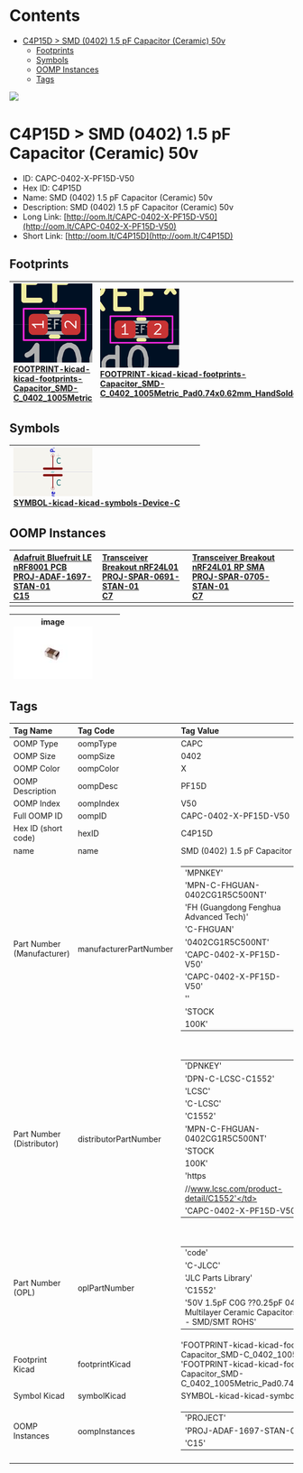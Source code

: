 



Contents
========

* [C4P15D > SMD (0402) 1.5 pF Capacitor (Ceramic) 50v](#c4p15d--smd-0402-15-pf-capacitor-ceramic-50v)
	* [Footprints](#footprints)
	* [Symbols](#symbols)
	* [OOMP Instances](#oomp-instances)
	* [Tags](#tags)
  
![][im]
# C4P15D > SMD (0402) 1.5 pF Capacitor (Ceramic) 50v

- ID: CAPC-0402-X-PF15D-V50
- Hex ID: C4P15D
- Name: SMD (0402) 1.5 pF Capacitor (Ceramic) 50v
- Description: SMD (0402) 1.5 pF Capacitor (Ceramic) 50v
- Long Link: [http://oom.lt/CAPC-0402-X-PF15D-V50](http://oom.lt/CAPC-0402-X-PF15D-V50)
- Short Link: [http://oom.lt/C4P15D](http://oom.lt/C4P15D)

## Footprints
  

|[![](https://raw.githubusercontent.com/oomlout/oomlout_OOMP_eda_V2/main/FOOTPRINT/kicad/kicad-footprints/Capacitor_SMD/C_0402_1005Metric/image_140.png)<br>FOOTPRINT-kicad-kicad-footprints-Capacitor_SMD-C_0402_1005Metric](https://github.com/oomlout/oomlout_OOMP_eda_V2/tree/main/FOOTPRINT/kicad/kicad-footprints/Capacitor_SMD/C_0402_1005Metric/)|[![](https://raw.githubusercontent.com/oomlout/oomlout_OOMP_eda_V2/main/FOOTPRINT/kicad/kicad-footprints/Capacitor_SMD/C_0402_1005Metric_Pad0.74x0.62mm_HandSolder/image_140.png)<br>FOOTPRINT-kicad-kicad-footprints-Capacitor_SMD-C_0402_1005Metric_Pad0.74x0.62mm_HandSolder](https://github.com/oomlout/oomlout_OOMP_eda_V2/tree/main/FOOTPRINT/kicad/kicad-footprints/Capacitor_SMD/C_0402_1005Metric_Pad0.74x0.62mm_HandSolder/)||
| :--- | :--- | :--- |

## Symbols
  

|[![](https://raw.githubusercontent.com/oomlout/oomlout_OOMP_eda_V2/main/SYMBOL/kicad/kicad-symbols/Device/C/image_140.png)<br>SYMBOL-kicad-kicad-symbols-Device-C](https://github.com/oomlout/oomlout_OOMP_eda_V2/tree/main/SYMBOL/kicad/kicad-symbols/Device/C/)|||
| :--- | :--- | :--- |

## OOMP Instances
  

|[Adafruit Bluefruit LE nRF8001 PCB<br>PROJ-ADAF-1697-STAN-01<br>C15](https://github.com/oomlout/oomlout_OOMP_projects_V2/tree/main/PROJ/ADAF/1697/STAN/01/)|[Transceiver Breakout nRF24L01<br>PROJ-SPAR-0691-STAN-01<br>C7](https://github.com/oomlout/oomlout_OOMP_projects_V2/tree/main/PROJ/SPAR/0691/STAN/01/)|[Transceiver Breakout nRF24L01 RP SMA<br>PROJ-SPAR-0705-STAN-01<br>C7](https://github.com/oomlout/oomlout_OOMP_projects_V2/tree/main/PROJ/SPAR/0705/STAN/01/)|
| :--- | :--- | :--- |
||||
  

|image<br>[![](https://raw.githubusercontent.com/oomlout/oomlout_OOMP_parts_V2/main/CAPC/0402/X/PF15D/V50/image_140.jpg)](https://github.com/oomlout/oomlout_OOMP_parts_V2/tree/main/CAPC/0402/X/PF15D/V50/image.jpg)||||
| :---: | :---: | :---: | :---: |

## Tags
  

|Tag Name|Tag Code|Tag Value|
| :--- | :--- | :--- |
|OOMP Type|oompType|CAPC|
|OOMP Size|oompSize|0402|
|OOMP Color|oompColor|X|
|OOMP Description|oompDesc|PF15D|
|OOMP Index|oompIndex|V50|
|Full OOMP ID|oompID|CAPC-0402-X-PF15D-V50|
|Hex ID (short code)|hexID|C4P15D|
|name|name|SMD (0402) 1.5 pF Capacitor (Ceramic) 50v|
|Part Number (Manufacturer)|manufacturerPartNumber|<table><tr><td>'MPNKEY'</td></tr><tr><td> 'MPN-C-FHGUAN-0402CG1R5C500NT'</td><td> 'MANUFACTURER'</td></tr><tr><td> 'FH (Guangdong Fenghua Advanced Tech)'</td><td> 'MANUCODE'</td></tr><tr><td> 'C-FHGUAN'</td><td> 'MPN'</td></tr><tr><td> '0402CG1R5C500NT'</td><td> 'OOMPIDPARTIAL'</td></tr><tr><td> 'CAPC-0402-X-PF15D-V50'</td><td> 'OOMPID'</td></tr><tr><td> 'CAPC-0402-X-PF15D-V50'</td><td> 'LINK'</td></tr><tr><td> ''</td><td> 'tags'</td></tr><tr><td> 'STOCK</td></tr><tr><td>100K'</td></tr></table></td><td> <table><tr><td>'MPNKEY'</td></tr><tr><td> 'MPN-C-MURATA-GJM1555C1H1R5WB01D'</td><td> 'MANUFACTURER'</td></tr><tr><td> 'Murata Electronics'</td><td> 'MANUCODE'</td></tr><tr><td> 'C-MURATA'</td><td> 'MPN'</td></tr><tr><td> 'GJM1555C1H1R5WB01D'</td><td> 'OOMPIDPARTIAL'</td></tr><tr><td> 'CAPC-0402-X-PF15D-V50'</td><td> 'OOMPID'</td></tr><tr><td> 'CAPC-0402-X-PF15D-V50'</td><td> 'LINK'</td></tr><tr><td> ''</td><td> 'tags'</td></tr><tr><td> 'STOCK</td></tr><tr><td>1K'</td></tr></table></td><td> <table><tr><td>'MPNKEY'</td></tr><tr><td> 'MPN-C-MURATA-GRM1555C1H1R5CA01D'</td><td> 'MANUFACTURER'</td></tr><tr><td> 'Murata Electronics'</td><td> 'MANUCODE'</td></tr><tr><td> 'C-MURATA'</td><td> 'MPN'</td></tr><tr><td> 'GRM1555C1H1R5CA01D'</td><td> 'OOMPIDPARTIAL'</td></tr><tr><td> 'CAPC-0402-X-PF15D-V50'</td><td> 'OOMPID'</td></tr><tr><td> 'CAPC-0402-X-PF15D-V50'</td><td> 'LINK'</td></tr><tr><td> ''</td><td> 'tags'</td></tr><tr><td> 'STOCK</td></tr><tr><td>1K'</td></tr></table></td><td> <table><tr><td>'MPNKEY'</td></tr><tr><td> 'MPN-C-EYANGS-C0402C0G1R5C500NTB'</td><td> 'MANUFACTURER'</td></tr><tr><td> 'EYANG(Shenzhen Eyang Tech Development)'</td><td> 'MANUCODE'</td></tr><tr><td> 'C-EYANGS'</td><td> 'MPN'</td></tr><tr><td> 'C0402C0G1R5C500NTB'</td><td> 'OOMPIDPARTIAL'</td></tr><tr><td> 'CAPC-0402-X-PF15D-V50'</td><td> 'OOMPID'</td></tr><tr><td> 'CAPC-0402-X-PF15D-V50'</td><td> 'LINK'</td></tr><tr><td> ''</td><td> 'tags'</td></tr><tr><td> 'STOCK</td></tr><tr><td>10K'</td></tr></table></td><td> <table><tr><td>'MPNKEY'</td></tr><tr><td> 'MPN-C-MURATA-GCM1555C1H1R5CA16D'</td><td> 'MANUFACTURER'</td></tr><tr><td> 'Murata Electronics'</td><td> 'MANUCODE'</td></tr><tr><td> 'C-MURATA'</td><td> 'MPN'</td></tr><tr><td> 'GCM1555C1H1R5CA16D'</td><td> 'OOMPIDPARTIAL'</td></tr><tr><td> 'CAPC-0402-X-PF15D-V50'</td><td> 'OOMPID'</td></tr><tr><td> 'CAPC-0402-X-PF15D-V50'</td><td> 'LINK'</td></tr><tr><td> ''</td><td> 'tags'</td></tr><tr><td> </td></tr></table></td><td> <table><tr><td>'MPNKEY'</td></tr><tr><td> 'MPN-C-DARFON-C1005NP0159CGTS'</td><td> 'MANUFACTURER'</td></tr><tr><td> 'Darfon Elec'</td><td> 'MANUCODE'</td></tr><tr><td> 'C-DARFON'</td><td> 'MPN'</td></tr><tr><td> 'C1005NP0159CGTS'</td><td> 'OOMPIDPARTIAL'</td></tr><tr><td> 'CAPC-0402-X-PF15D-V50'</td><td> 'OOMPID'</td></tr><tr><td> 'CAPC-0402-X-PF15D-V50'</td><td> 'LINK'</td></tr><tr><td> ''</td><td> 'tags'</td></tr><tr><td> </td></tr></table></td><td> <table><tr><td>'MPNKEY'</td></tr><tr><td> 'MPN-C-SAMSUN-CL05C1R5CB5NNNC'</td><td> 'MANUFACTURER'</td></tr><tr><td> 'Samsung Electro-Mechanics'</td><td> 'MANUCODE'</td></tr><tr><td> 'C-SAMSUN'</td><td> 'MPN'</td></tr><tr><td> 'CL05C1R5CB5NNNC'</td><td> 'OOMPIDPARTIAL'</td></tr><tr><td> 'CAPC-0402-X-PF15D-V50'</td><td> 'OOMPID'</td></tr><tr><td> 'CAPC-0402-X-PF15D-V50'</td><td> 'LINK'</td></tr><tr><td> ''</td><td> 'tags'</td></tr><tr><td> 'STOCK</td></tr><tr><td>1K'</td></tr></table></td><td> <table><tr><td>'MPNKEY'</td></tr><tr><td> 'MPN-C-WALSIN-RF15N1R5A500CT'</td><td> 'MANUFACTURER'</td></tr><tr><td> 'Walsin Tech Corp'</td><td> 'MANUCODE'</td></tr><tr><td> 'C-WALSIN'</td><td> 'MPN'</td></tr><tr><td> 'RF15N1R5A500CT'</td><td> 'OOMPIDPARTIAL'</td></tr><tr><td> 'CAPC-0402-X-PF15D-V50'</td><td> 'OOMPID'</td></tr><tr><td> 'CAPC-0402-X-PF15D-V50'</td><td> 'LINK'</td></tr><tr><td> ''</td><td> 'tags'</td></tr><tr><td> </td></tr></table></td><td> <table><tr><td>'MPNKEY'</td></tr><tr><td> 'MPN-C-YAGEO-CC0402CRNPO9BN1R5'</td><td> 'MANUFACTURER'</td></tr><tr><td> 'YAGEO'</td><td> 'MANUCODE'</td></tr><tr><td> 'C-YAGEO'</td><td> 'MPN'</td></tr><tr><td> 'CC0402CRNPO9BN1R5'</td><td> 'OOMPIDPARTIAL'</td></tr><tr><td> 'CAPC-0402-X-PF15D-V50'</td><td> 'OOMPID'</td></tr><tr><td> 'CAPC-0402-X-PF15D-V50'</td><td> 'LINK'</td></tr><tr><td> ''</td><td> 'tags'</td></tr><tr><td> 'STOCK</td></tr><tr><td>1K'</td></tr></table></td><td> <table><tr><td>'MPNKEY'</td></tr><tr><td> 'MPN-C-DARFON-C1005NP0159CGT'</td><td> 'MANUFACTURER'</td></tr><tr><td> 'Darfon Elec'</td><td> 'MANUCODE'</td></tr><tr><td> 'C-DARFON'</td><td> 'MPN'</td></tr><tr><td> 'C1005NP0159CGT'</td><td> 'OOMPIDPARTIAL'</td></tr><tr><td> 'CAPC-0402-X-PF15D-V50'</td><td> 'OOMPID'</td></tr><tr><td> 'CAPC-0402-X-PF15D-V50'</td><td> 'LINK'</td></tr><tr><td> ''</td><td> 'tags'</td></tr><tr><td> </td></tr></table></td><td> <table><tr><td>'MPNKEY'</td></tr><tr><td> 'MPN-C-YAGEO-CQ0402ARNPO9BN1R5'</td><td> 'MANUFACTURER'</td></tr><tr><td> 'YAGEO'</td><td> 'MANUCODE'</td></tr><tr><td> 'C-YAGEO'</td><td> 'MPN'</td></tr><tr><td> 'CQ0402ARNPO9BN1R5'</td><td> 'OOMPIDPARTIAL'</td></tr><tr><td> 'CAPC-0402-X-PF15D-V50'</td><td> 'OOMPID'</td></tr><tr><td> 'CAPC-0402-X-PF15D-V50'</td><td> 'LINK'</td></tr><tr><td> ''</td><td> 'tags'</td></tr><tr><td> 'STOCK</td></tr><tr><td>1K'</td></tr></table></td><td> <table><tr><td>'MPNKEY'</td></tr><tr><td> 'MPN-C-TDK-CGA2B2C0G1H1R5CT0Y0F'</td><td> 'MANUFACTURER'</td></tr><tr><td> 'TDK'</td><td> 'MANUCODE'</td></tr><tr><td> 'C-TDK'</td><td> 'MPN'</td></tr><tr><td> 'CGA2B2C0G1H1R5CT0Y0F'</td><td> 'OOMPIDPARTIAL'</td></tr><tr><td> 'CAPC-0402-X-PF15D-V50'</td><td> 'OOMPID'</td></tr><tr><td> 'CAPC-0402-X-PF15D-V50'</td><td> 'LINK'</td></tr><tr><td> ''</td><td> 'tags'</td></tr><tr><td> </td></tr></table></td><td> <table><tr><td>'MPNKEY'</td></tr><tr><td> 'MPN-C-TAIYOY-UMK105CG1R5CV-F'</td><td> 'MANUFACTURER'</td></tr><tr><td> 'Taiyo Yuden'</td><td> 'MANUCODE'</td></tr><tr><td> 'C-TAIYOY'</td><td> 'MPN'</td></tr><tr><td> 'UMK105CG1R5CV-F'</td><td> 'OOMPIDPARTIAL'</td></tr><tr><td> 'CAPC-0402-X-PF15D-V50'</td><td> 'OOMPID'</td></tr><tr><td> 'CAPC-0402-X-PF15D-V50'</td><td> 'LINK'</td></tr><tr><td> ''</td><td> 'tags'</td></tr><tr><td> </td></tr></table></td><td> <table><tr><td>'MPNKEY'</td></tr><tr><td> 'MPN-C-WALSIN-0402N1R5C500CT'</td><td> 'MANUFACTURER'</td></tr><tr><td> 'Walsin Tech Corp'</td><td> 'MANUCODE'</td></tr><tr><td> 'C-WALSIN'</td><td> 'MPN'</td></tr><tr><td> '0402N1R5C500CT'</td><td> 'OOMPIDPARTIAL'</td></tr><tr><td> 'CAPC-0402-X-PF15D-V50'</td><td> 'OOMPID'</td></tr><tr><td> 'CAPC-0402-X-PF15D-V50'</td><td> 'LINK'</td></tr><tr><td> ''</td><td> 'tags'</td></tr><tr><td> 'STOCK</td></tr><tr><td>10K'</td></tr></table></td><td> <table><tr><td>'MPNKEY'</td></tr><tr><td> 'MPN-C-MURATA-GJM1555C1H1R5CB01D'</td><td> 'MANUFACTURER'</td></tr><tr><td> 'Murata Electronics'</td><td> 'MANUCODE'</td></tr><tr><td> 'C-MURATA'</td><td> 'MPN'</td></tr><tr><td> 'GJM1555C1H1R5CB01D'</td><td> 'OOMPIDPARTIAL'</td></tr><tr><td> 'CAPC-0402-X-PF15D-V50'</td><td> 'OOMPID'</td></tr><tr><td> 'CAPC-0402-X-PF15D-V50'</td><td> 'LINK'</td></tr><tr><td> ''</td><td> 'tags'</td></tr><tr><td> 'STOCK</td></tr><tr><td>10K'</td></tr></table></td><td> <table><tr><td>'MPNKEY'</td></tr><tr><td> 'MPN-C-PSAPRO-FN15N1R5C500PNG'</td><td> 'MANUFACTURER'</td></tr><tr><td> 'PSA(Prosperity Dielectrics)'</td><td> 'MANUCODE'</td></tr><tr><td> 'C-PSAPRO'</td><td> 'MPN'</td></tr><tr><td> 'FN15N1R5C500PNG'</td><td> 'OOMPIDPARTIAL'</td></tr><tr><td> 'CAPC-0402-X-PF15D-V50'</td><td> 'OOMPID'</td></tr><tr><td> 'CAPC-0402-X-PF15D-V50'</td><td> 'LINK'</td></tr><tr><td> ''</td><td> 'tags'</td></tr><tr><td> </td></tr></table></td><td> <table><tr><td>'MPNKEY'</td></tr><tr><td> 'MPN-C-KYOCER-04025A1R5CAT2A'</td><td> 'MANUFACTURER'</td></tr><tr><td> 'Kyocera AVX'</td><td> 'MANUCODE'</td></tr><tr><td> 'C-KYOCER'</td><td> 'MPN'</td></tr><tr><td> '04025A1R5CAT2A'</td><td> 'OOMPIDPARTIAL'</td></tr><tr><td> 'CAPC-0402-X-PF15D-V50'</td><td> 'OOMPID'</td></tr><tr><td> 'CAPC-0402-X-PF15D-V50'</td><td> 'LINK'</td></tr><tr><td> ''</td><td> 'tags'</td></tr><tr><td> </td></tr></table></td><td> <table><tr><td>'MPNKEY'</td></tr><tr><td> 'MPN-C-VIIYON-V1R5C0402COG500NBT'</td><td> 'MANUFACTURER'</td></tr><tr><td> 'VIIYONG'</td><td> 'MANUCODE'</td></tr><tr><td> 'C-VIIYON'</td><td> 'MPN'</td></tr><tr><td> 'V1R5C0402COG500NBT'</td><td> 'OOMPIDPARTIAL'</td></tr><tr><td> 'CAPC-0402-X-PF15D-V50'</td><td> 'OOMPID'</td></tr><tr><td> 'CAPC-0402-X-PF15D-V50'</td><td> 'LINK'</td></tr><tr><td> ''</td><td> 'tags'</td></tr><tr><td> </td></tr></table></td><td> <table><tr><td>'MPNKEY'</td></tr><tr><td> 'MPN-C-VISHAY-VJ0402A1R5CLAAJ32'</td><td> 'MANUFACTURER'</td></tr><tr><td> 'Vishay Intertech'</td><td> 'MANUCODE'</td></tr><tr><td> 'C-VISHAY'</td><td> 'MPN'</td></tr><tr><td> 'VJ0402A1R5CLAAJ32'</td><td> 'OOMPIDPARTIAL'</td></tr><tr><td> 'CAPC-0402-X-PF15D-V50'</td><td> 'OOMPID'</td></tr><tr><td> 'CAPC-0402-X-PF15D-V50'</td><td> 'LINK'</td></tr><tr><td> ''</td><td> 'tags'</td></tr><tr><td> </td></tr></table>|
|Part Number (Distributor)|distributorPartNumber|<table><tr><td>'DPNKEY'</td></tr><tr><td> 'DPN-C-LCSC-C1552'</td><td> 'DISTRIBUTOR'</td></tr><tr><td> 'LCSC'</td><td> 'DISTRCODE'</td></tr><tr><td> 'C-LCSC'</td><td> 'DPN'</td></tr><tr><td> 'C1552'</td><td> 'MPN'</td></tr><tr><td> 'MPN-C-FHGUAN-0402CG1R5C500NT'</td><td> 'TAGS'</td></tr><tr><td> 'STOCK</td></tr><tr><td>100K'</td><td> 'LINK'</td></tr><tr><td> 'https</td></tr><tr><td>//www.lcsc.com/product-detail/C1552'</td><td> 'OOMPID'</td></tr><tr><td> 'CAPC-0402-X-PF15D-V50'</td></tr></table></td><td> <table><tr><td>'DPNKEY'</td></tr><tr><td> 'DPN-C-LCSC-C76901'</td><td> 'DISTRIBUTOR'</td></tr><tr><td> 'LCSC'</td><td> 'DISTRCODE'</td></tr><tr><td> 'C-LCSC'</td><td> 'DPN'</td></tr><tr><td> 'C76901'</td><td> 'MPN'</td></tr><tr><td> 'MPN-C-MURATA-GJM1555C1H1R5WB01D'</td><td> 'TAGS'</td></tr><tr><td> 'STOCK</td></tr><tr><td>1K'</td><td> 'LINK'</td></tr><tr><td> 'https</td></tr><tr><td>//www.lcsc.com/product-detail/C76901'</td><td> 'OOMPID'</td></tr><tr><td> 'CAPC-0402-X-PF15D-V50'</td></tr></table></td><td> <table><tr><td>'DPNKEY'</td></tr><tr><td> 'DPN-C-LCSC-C76958'</td><td> 'DISTRIBUTOR'</td></tr><tr><td> 'LCSC'</td><td> 'DISTRCODE'</td></tr><tr><td> 'C-LCSC'</td><td> 'DPN'</td></tr><tr><td> 'C76958'</td><td> 'MPN'</td></tr><tr><td> 'MPN-C-MURATA-GRM1555C1H1R5CA01D'</td><td> 'TAGS'</td></tr><tr><td> 'STOCK</td></tr><tr><td>1K'</td><td> 'LINK'</td></tr><tr><td> 'https</td></tr><tr><td>//www.lcsc.com/product-detail/C76958'</td><td> 'OOMPID'</td></tr><tr><td> 'CAPC-0402-X-PF15D-V50'</td></tr></table></td><td> <table><tr><td>'DPNKEY'</td></tr><tr><td> 'DPN-C-LCSC-C115615'</td><td> 'DISTRIBUTOR'</td></tr><tr><td> 'LCSC'</td><td> 'DISTRCODE'</td></tr><tr><td> 'C-LCSC'</td><td> 'DPN'</td></tr><tr><td> 'C115615'</td><td> 'MPN'</td></tr><tr><td> 'MPN-C-EYANGS-C0402C0G1R5C500NTB'</td><td> 'TAGS'</td></tr><tr><td> 'STOCK</td></tr><tr><td>10K'</td><td> 'LINK'</td></tr><tr><td> 'https</td></tr><tr><td>//www.lcsc.com/product-detail/C115615'</td><td> 'OOMPID'</td></tr><tr><td> 'CAPC-0402-X-PF15D-V50'</td></tr></table></td><td> <table><tr><td>'DPNKEY'</td></tr><tr><td> 'DPN-C-LCSC-C126501'</td><td> 'DISTRIBUTOR'</td></tr><tr><td> 'LCSC'</td><td> 'DISTRCODE'</td></tr><tr><td> 'C-LCSC'</td><td> 'DPN'</td></tr><tr><td> 'C126501'</td><td> 'MPN'</td></tr><tr><td> 'MPN-C-MURATA-GCM1555C1H1R5CA16D'</td><td> 'TAGS'</td></tr><tr><td> </td><td> 'LINK'</td></tr><tr><td> 'https</td></tr><tr><td>//www.lcsc.com/product-detail/C126501'</td><td> 'OOMPID'</td></tr><tr><td> 'CAPC-0402-X-PF15D-V50'</td></tr></table></td><td> <table><tr><td>'DPNKEY'</td></tr><tr><td> 'DPN-C-LCSC-C147344'</td><td> 'DISTRIBUTOR'</td></tr><tr><td> 'LCSC'</td><td> 'DISTRCODE'</td></tr><tr><td> 'C-LCSC'</td><td> 'DPN'</td></tr><tr><td> 'C147344'</td><td> 'MPN'</td></tr><tr><td> 'MPN-C-DARFON-C1005NP0159CGTS'</td><td> 'TAGS'</td></tr><tr><td> </td><td> 'LINK'</td></tr><tr><td> 'https</td></tr><tr><td>//www.lcsc.com/product-detail/C147344'</td><td> 'OOMPID'</td></tr><tr><td> 'CAPC-0402-X-PF15D-V50'</td></tr></table></td><td> <table><tr><td>'DPNKEY'</td></tr><tr><td> 'DPN-C-LCSC-C170150'</td><td> 'DISTRIBUTOR'</td></tr><tr><td> 'LCSC'</td><td> 'DISTRCODE'</td></tr><tr><td> 'C-LCSC'</td><td> 'DPN'</td></tr><tr><td> 'C170150'</td><td> 'MPN'</td></tr><tr><td> 'MPN-C-SAMSUN-CL05C1R5CB5NNNC'</td><td> 'TAGS'</td></tr><tr><td> 'STOCK</td></tr><tr><td>1K'</td><td> 'LINK'</td></tr><tr><td> 'https</td></tr><tr><td>//www.lcsc.com/product-detail/C170150'</td><td> 'OOMPID'</td></tr><tr><td> 'CAPC-0402-X-PF15D-V50'</td></tr></table></td><td> <table><tr><td>'DPNKEY'</td></tr><tr><td> 'DPN-C-LCSC-C172850'</td><td> 'DISTRIBUTOR'</td></tr><tr><td> 'LCSC'</td><td> 'DISTRCODE'</td></tr><tr><td> 'C-LCSC'</td><td> 'DPN'</td></tr><tr><td> 'C172850'</td><td> 'MPN'</td></tr><tr><td> 'MPN-C-WALSIN-RF15N1R5A500CT'</td><td> 'TAGS'</td></tr><tr><td> </td><td> 'LINK'</td></tr><tr><td> 'https</td></tr><tr><td>//www.lcsc.com/product-detail/C172850'</td><td> 'OOMPID'</td></tr><tr><td> 'CAPC-0402-X-PF15D-V50'</td></tr></table></td><td> <table><tr><td>'DPNKEY'</td></tr><tr><td> 'DPN-C-LCSC-C189471'</td><td> 'DISTRIBUTOR'</td></tr><tr><td> 'LCSC'</td><td> 'DISTRCODE'</td></tr><tr><td> 'C-LCSC'</td><td> 'DPN'</td></tr><tr><td> 'C189471'</td><td> 'MPN'</td></tr><tr><td> 'MPN-C-YAGEO-CC0402CRNPO9BN1R5'</td><td> 'TAGS'</td></tr><tr><td> 'STOCK</td></tr><tr><td>1K'</td><td> 'LINK'</td></tr><tr><td> 'https</td></tr><tr><td>//www.lcsc.com/product-detail/C189471'</td><td> 'OOMPID'</td></tr><tr><td> 'CAPC-0402-X-PF15D-V50'</td></tr></table></td><td> <table><tr><td>'DPNKEY'</td></tr><tr><td> 'DPN-C-LCSC-C258488'</td><td> 'DISTRIBUTOR'</td></tr><tr><td> 'LCSC'</td><td> 'DISTRCODE'</td></tr><tr><td> 'C-LCSC'</td><td> 'DPN'</td></tr><tr><td> 'C258488'</td><td> 'MPN'</td></tr><tr><td> 'MPN-C-DARFON-C1005NP0159CGT'</td><td> 'TAGS'</td></tr><tr><td> </td><td> 'LINK'</td></tr><tr><td> 'https</td></tr><tr><td>//www.lcsc.com/product-detail/C258488'</td><td> 'OOMPID'</td></tr><tr><td> 'CAPC-0402-X-PF15D-V50'</td></tr></table></td><td> <table><tr><td>'DPNKEY'</td></tr><tr><td> 'DPN-C-LCSC-C326064'</td><td> 'DISTRIBUTOR'</td></tr><tr><td> 'LCSC'</td><td> 'DISTRCODE'</td></tr><tr><td> 'C-LCSC'</td><td> 'DPN'</td></tr><tr><td> 'C326064'</td><td> 'MPN'</td></tr><tr><td> 'MPN-C-YAGEO-CQ0402ARNPO9BN1R5'</td><td> 'TAGS'</td></tr><tr><td> 'STOCK</td></tr><tr><td>1K'</td><td> 'LINK'</td></tr><tr><td> 'https</td></tr><tr><td>//www.lcsc.com/product-detail/C326064'</td><td> 'OOMPID'</td></tr><tr><td> 'CAPC-0402-X-PF15D-V50'</td></tr></table></td><td> <table><tr><td>'DPNKEY'</td></tr><tr><td> 'DPN-C-LCSC-C342942'</td><td> 'DISTRIBUTOR'</td></tr><tr><td> 'LCSC'</td><td> 'DISTRCODE'</td></tr><tr><td> 'C-LCSC'</td><td> 'DPN'</td></tr><tr><td> 'C342942'</td><td> 'MPN'</td></tr><tr><td> 'MPN-C-TDK-CGA2B2C0G1H1R5CT0Y0F'</td><td> 'TAGS'</td></tr><tr><td> </td><td> 'LINK'</td></tr><tr><td> 'https</td></tr><tr><td>//www.lcsc.com/product-detail/C342942'</td><td> 'OOMPID'</td></tr><tr><td> 'CAPC-0402-X-PF15D-V50'</td></tr></table></td><td> <table><tr><td>'DPNKEY'</td></tr><tr><td> 'DPN-C-LCSC-C386130'</td><td> 'DISTRIBUTOR'</td></tr><tr><td> 'LCSC'</td><td> 'DISTRCODE'</td></tr><tr><td> 'C-LCSC'</td><td> 'DPN'</td></tr><tr><td> 'C386130'</td><td> 'MPN'</td></tr><tr><td> 'MPN-C-TAIYOY-UMK105CG1R5CV-F'</td><td> 'TAGS'</td></tr><tr><td> </td><td> 'LINK'</td></tr><tr><td> 'https</td></tr><tr><td>//www.lcsc.com/product-detail/C386130'</td><td> 'OOMPID'</td></tr><tr><td> 'CAPC-0402-X-PF15D-V50'</td></tr></table></td><td> <table><tr><td>'DPNKEY'</td></tr><tr><td> 'DPN-C-LCSC-C387975'</td><td> 'DISTRIBUTOR'</td></tr><tr><td> 'LCSC'</td><td> 'DISTRCODE'</td></tr><tr><td> 'C-LCSC'</td><td> 'DPN'</td></tr><tr><td> 'C387975'</td><td> 'MPN'</td></tr><tr><td> 'MPN-C-WALSIN-0402N1R5C500CT'</td><td> 'TAGS'</td></tr><tr><td> 'STOCK</td></tr><tr><td>10K'</td><td> 'LINK'</td></tr><tr><td> 'https</td></tr><tr><td>//www.lcsc.com/product-detail/C387975'</td><td> 'OOMPID'</td></tr><tr><td> 'CAPC-0402-X-PF15D-V50'</td></tr></table></td><td> <table><tr><td>'DPNKEY'</td></tr><tr><td> 'DPN-C-LCSC-C408127'</td><td> 'DISTRIBUTOR'</td></tr><tr><td> 'LCSC'</td><td> 'DISTRCODE'</td></tr><tr><td> 'C-LCSC'</td><td> 'DPN'</td></tr><tr><td> 'C408127'</td><td> 'MPN'</td></tr><tr><td> 'MPN-C-MURATA-GJM1555C1H1R5CB01D'</td><td> 'TAGS'</td></tr><tr><td> 'STOCK</td></tr><tr><td>10K'</td><td> 'LINK'</td></tr><tr><td> 'https</td></tr><tr><td>//www.lcsc.com/product-detail/C408127'</td><td> 'OOMPID'</td></tr><tr><td> 'CAPC-0402-X-PF15D-V50'</td></tr></table></td><td> <table><tr><td>'DPNKEY'</td></tr><tr><td> 'DPN-C-LCSC-C525203'</td><td> 'DISTRIBUTOR'</td></tr><tr><td> 'LCSC'</td><td> 'DISTRCODE'</td></tr><tr><td> 'C-LCSC'</td><td> 'DPN'</td></tr><tr><td> 'C525203'</td><td> 'MPN'</td></tr><tr><td> 'MPN-C-PSAPRO-FN15N1R5C500PNG'</td><td> 'TAGS'</td></tr><tr><td> </td><td> 'LINK'</td></tr><tr><td> 'https</td></tr><tr><td>//www.lcsc.com/product-detail/C525203'</td><td> 'OOMPID'</td></tr><tr><td> 'CAPC-0402-X-PF15D-V50'</td></tr></table></td><td> <table><tr><td>'DPNKEY'</td></tr><tr><td> 'DPN-C-LCSC-C597019'</td><td> 'DISTRIBUTOR'</td></tr><tr><td> 'LCSC'</td><td> 'DISTRCODE'</td></tr><tr><td> 'C-LCSC'</td><td> 'DPN'</td></tr><tr><td> 'C597019'</td><td> 'MPN'</td></tr><tr><td> 'MPN-C-KYOCER-04025A1R5CAT2A'</td><td> 'TAGS'</td></tr><tr><td> </td><td> 'LINK'</td></tr><tr><td> 'https</td></tr><tr><td>//www.lcsc.com/product-detail/C597019'</td><td> 'OOMPID'</td></tr><tr><td> 'CAPC-0402-X-PF15D-V50'</td></tr></table></td><td> <table><tr><td>'DPNKEY'</td></tr><tr><td> 'DPN-C-LCSC-C609899'</td><td> 'DISTRIBUTOR'</td></tr><tr><td> 'LCSC'</td><td> 'DISTRCODE'</td></tr><tr><td> 'C-LCSC'</td><td> 'DPN'</td></tr><tr><td> 'C609899'</td><td> 'MPN'</td></tr><tr><td> 'MPN-C-VIIYON-V1R5C0402COG500NBT'</td><td> 'TAGS'</td></tr><tr><td> </td><td> 'LINK'</td></tr><tr><td> 'https</td></tr><tr><td>//www.lcsc.com/product-detail/C609899'</td><td> 'OOMPID'</td></tr><tr><td> 'CAPC-0402-X-PF15D-V50'</td></tr></table></td><td> <table><tr><td>'DPNKEY'</td></tr><tr><td> 'DPN-C-LCSC-C1514400'</td><td> 'DISTRIBUTOR'</td></tr><tr><td> 'LCSC'</td><td> 'DISTRCODE'</td></tr><tr><td> 'C-LCSC'</td><td> 'DPN'</td></tr><tr><td> 'C1514400'</td><td> 'MPN'</td></tr><tr><td> 'MPN-C-VISHAY-VJ0402A1R5CLAAJ32'</td><td> 'TAGS'</td></tr><tr><td> </td><td> 'LINK'</td></tr><tr><td> 'https</td></tr><tr><td>//www.lcsc.com/product-detail/C1514400'</td><td> 'OOMPID'</td></tr><tr><td> 'CAPC-0402-X-PF15D-V50'</td></tr></table>|
|Part Number (OPL)|oplPartNumber|<table><tr><td>'code'</td></tr><tr><td> 'C-JLCC'</td><td> 'name'</td></tr><tr><td> 'JLC Parts Library'</td><td> 'partID'</td></tr><tr><td> 'C1552'</td><td> 'partName'</td></tr><tr><td> '50V 1.5pF C0G ??0.25pF 0402  Multilayer Ceramic Capacitors MLCC - SMD/SMT ROHS'</td></tr></table>|
|Footprint Kicad|footprintKicad|'FOOTPRINT-kicad-kicad-footprints-Capacitor_SMD-C_0402_1005Metric', 'FOOTPRINT-kicad-kicad-footprints-Capacitor_SMD-C_0402_1005Metric_Pad0.74x0.62mm_HandSolder'|
|Symbol Kicad|symbolKicad|SYMBOL-kicad-kicad-symbols-Device-C|
|OOMP Instances|oompInstances|<table><tr><td>'PROJECT'</td></tr><tr><td> 'PROJ-ADAF-1697-STAN-01'</td><td> 'ID'</td></tr><tr><td> 'C15'</td></tr></table></td><td> <table><tr><td>'PROJECT'</td></tr><tr><td> 'PROJ-SPAR-0691-STAN-01'</td><td> 'ID'</td></tr><tr><td> 'C7'</td></tr></table></td><td> <table><tr><td>'PROJECT'</td></tr><tr><td> 'PROJ-SPAR-0705-STAN-01'</td><td> 'ID'</td></tr><tr><td> 'C7'</td></tr></table>|
||||



[im]: image_450.jpg
